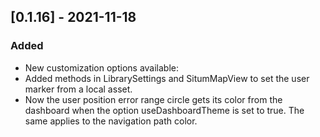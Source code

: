 ## [0.1.16] - 2021-11-18

### Added
* New customization options available:
* Added methods in LibrarySettings and SitumMapView to set the user marker from a local asset.
* Now the user position error range circle gets its color from the dashboard when the option useDashboardTheme is set to true. The same applies to the navigation path color.